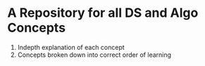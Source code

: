 # A Repository for all DS and Algo Concepts

1. Indepth explanation of each concept
2. Concepts broken down into correct order of learning

